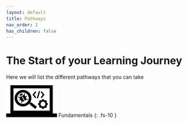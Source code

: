 ```yaml
---
layout: default
title: Pathways
nav_order: 2
has_children: false
---
```


# The Start of your Learning Journey

Here we will list the different pathways that you can take

![Fundamentals Pathway Icon](/docs/assets/images/IconPathFundamentals.png) Fundamentals 
{: .fs-10 }
